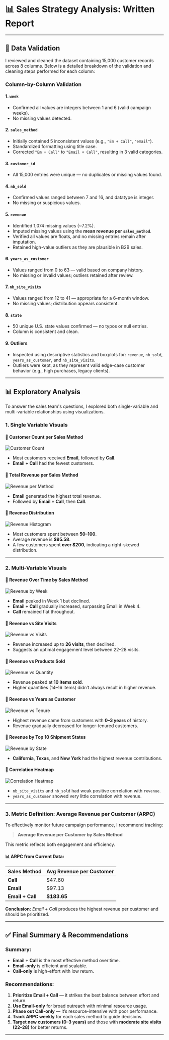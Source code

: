 # 📊 Sales Strategy Analysis: Written Report

---

## 🔧 Data Validation

I reviewed and cleaned the dataset containing 15,000 customer records across 8 columns. Below is a detailed breakdown of the validation and cleaning steps performed for each column:

### Column-by-Column Validation

#### 1. `week`
- Confirmed all values are integers between 1 and 6 (valid campaign weeks).
- No missing values detected.

#### 2. `sales_method`
- Initially contained 5 inconsistent values (e.g., `"Em + Call"`, `"email"`).
- Standardized formatting using title case.
- Corrected `"Em + Call"` to `"Email + Call"`, resulting in 3 valid categories.

#### 3. `customer_id`
- All 15,000 entries were unique — no duplicates or missing values found.

#### 4. `nb_sold`
- Confirmed values ranged between 7 and 16, and datatype is integer.
- No missing or suspicious values.

#### 5. `revenue`
- Identified 1,074 missing values (~7.2%).
- Imputed missing values using the **mean revenue per `sales_method`**.
- Verified all values are floats, and no missing entries remain after imputation.
- Retained high-value outliers as they are plausible in B2B sales.

#### 6. `years_as_customer`
- Values ranged from 0 to 63 — valid based on company history.
- No missing or invalid values; outliers retained after review.

#### 7. `nb_site_visits`
- Values ranged from 12 to 41 — appropriate for a 6-month window.
- No missing values; distribution appears consistent.

#### 8. `state`
- 50 unique U.S. state values confirmed — no typos or null entries.
- Column is consistent and clean.

#### 9. Outliers
- Inspected using descriptive statistics and boxplots for: `revenue`, `nb_sold`, `years_as_customer`, and `nb_site_visits`.
- Outliers were kept, as they represent valid edge-case customer behavior (e.g., high purchases, legacy clients).

---

## 📊 Exploratory Analysis

To answer the sales team's questions, I explored both single-variable and multi-variable relationships using visualizations.

### 1. Single Variable Visuals

#### 📌 Customer Count per Sales Method
![Customer Count](Figure_3.png)

- Most customers received **Email**, followed by **Call**.
- **Email + Call** had the fewest customers.

#### 📌 Total Revenue per Sales Method
![Revenue per Method](Figure_4.png)

- **Email** generated the highest total revenue.
- Followed by **Email + Call**, then **Call**.

#### 📌 Revenue Distribution
![Revenue Histogram](Figure_2.png)

- Most customers spent between **$50–$100**.
- Average revenue is **$95.58**.
- A few customers spent **over $200**, indicating a right-skewed distribution.

---

### 2. Multi-Variable Visuals

#### 📌 Revenue Over Time by Sales Method
![Revenue by Week](Figure_6.png)

- **Email** peaked in Week 1 but declined.
- **Email + Call** gradually increased, surpassing Email in Week 4.
- **Call** remained flat throughout.

#### 📌 Revenue vs Site Visits
![Revenue vs Visits](Figure_7.png)

- Revenue increased up to **26 visits**, then declined.
- Suggests an optimal engagement level between 22–28 visits.

#### 📌 Revenue vs Products Sold
![Revenue vs Quantity](Figure_8.png)

- Revenue peaked at **10 items sold**.
- Higher quantities (14–16 items) didn’t always result in higher revenue.

#### 📌 Revenue vs Years as Customer
![Revenue vs Tenure](Figure_9.png)

- Highest revenue came from customers with **0–3 years** of history.
- Revenue gradually decreased for longer-tenured customers.

#### 📌 Revenue by Top 10 Shipment States
![Revenue by State](Figure_10.png)

- **California**, **Texas**, and **New York** had the highest revenue contributions.

#### 📌 Correlation Heatmap
![Correlation Heatmap](Figure_11.png)

- `nb_site_visits` and `nb_sold` had weak positive correlation with `revenue`.
- `years_as_customer` showed very little correlation with revenue.

---

### 3. Metric Definition: **Average Revenue per Customer (ARPC)**

To effectively monitor future campaign performance, I recommend tracking:

> **Average Revenue per Customer by Sales Method**

This metric reflects both engagement and efficiency.

#### 📊 ARPC from Current Data:

| Sales Method     | Avg Revenue per Customer |
|------------------|--------------------------|
| **Call**         | $47.60                   |
| **Email**        | $97.13                   |
| **Email + Call** | **$183.65**              |

**Conclusion:** *Email + Call* produces the highest revenue per customer and should be prioritized.

---

## ✅ Final Summary & Recommendations

### Summary:
- **Email + Call** is the most effective method over time.
- **Email-only** is efficient and scalable.
- **Call-only** is high-effort with low return.

### Recommendations:
1. **Prioritize Email + Call** — it strikes the best balance between effort and return.
2. **Use Email-only** for broad outreach with minimal resource usage.
3. **Phase out Call-only** — it’s resource-intensive with poor performance.
4. **Track ARPC weekly** for each sales method to guide decisions.
5. **Target new customers (0–3 years)** and those with **moderate site visits (22–28)** for better returns.

---

